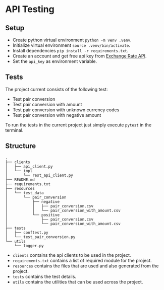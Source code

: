 # API Testing

## Setup
- Create python virtual environment `python -m venv .venv`.
- Initialize virtual environment `source .venv/bin/activate`.
- Install dependencies `pip install -r requirements.txt`.
- Create an account and get free api key from [Exchange Rate API](https://www.exchangerate-api.com/).
- Set the `api_key` as environment variable.

## Tests
The project current consists of the following test:
- Test pair conversion
- Test pair conversion with amount
- Test pair conversion with unknown currency codes
- Test pair conversion with negative amount

To run the tests in the current project just simply execute `pytest` in the terminal.

## Structure
```
.
├── clients
│   ├── api_client.py
│   └── impl
│       └── rest_api_client.py
├── README.md
├── requirements.txt
├── resources
│   └── test_data
│       └── pair_conversion
│           ├── negative
│           │   ├── pair_conversion.csv
│           │   └── pair_conversion_with_amount.csv
│           └── positive
│               ├── pair_conversion.csv
│               └── pair_conversion_with_amount.csv
├── tests
│   ├── conftest.py
│   └── test_pair_conversion.py
└── utils
    └── logger.py
```
- `clients` contains the api clients to be used in the project.
- `requirements.txt` contains a list of required module for the project.
- `resources` contains the files that are used and also generated from the project.
- `tests` contains the test details.
- `utils` contains the utilities that can be used across the project.